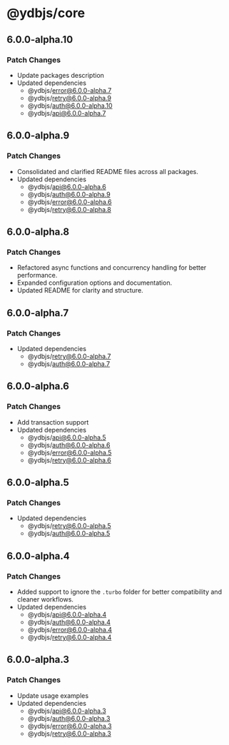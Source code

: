 # @ydbjs/core

## 6.0.0-alpha.10

### Patch Changes

- Update packages description
- Updated dependencies
  - @ydbjs/error@6.0.0-alpha.7
  - @ydbjs/retry@6.0.0-alpha.9
  - @ydbjs/auth@6.0.0-alpha.10
  - @ydbjs/api@6.0.0-alpha.7

## 6.0.0-alpha.9

### Patch Changes

- Consolidated and clarified README files across all packages.
- Updated dependencies
  - @ydbjs/api@6.0.0-alpha.6
  - @ydbjs/auth@6.0.0-alpha.9
  - @ydbjs/error@6.0.0-alpha.6
  - @ydbjs/retry@6.0.0-alpha.8

## 6.0.0-alpha.8

### Patch Changes

- Refactored async functions and concurrency handling for better performance.
- Expanded configuration options and documentation.
- Updated README for clarity and structure.

## 6.0.0-alpha.7

### Patch Changes

- Updated dependencies
  - @ydbjs/retry@6.0.0-alpha.7
  - @ydbjs/auth@6.0.0-alpha.7

## 6.0.0-alpha.6

### Patch Changes

- Add transaction support
- Updated dependencies
  - @ydbjs/api@6.0.0-alpha.5
  - @ydbjs/auth@6.0.0-alpha.6
  - @ydbjs/error@6.0.0-alpha.5
  - @ydbjs/retry@6.0.0-alpha.6

## 6.0.0-alpha.5

### Patch Changes

- Updated dependencies
  - @ydbjs/retry@6.0.0-alpha.5
  - @ydbjs/auth@6.0.0-alpha.5

## 6.0.0-alpha.4

### Patch Changes

- Added support to ignore the `.turbo` folder for better compatibility and cleaner workflows.
- Updated dependencies
  - @ydbjs/api@6.0.0-alpha.4
  - @ydbjs/auth@6.0.0-alpha.4
  - @ydbjs/error@6.0.0-alpha.4
  - @ydbjs/retry@6.0.0-alpha.4

## 6.0.0-alpha.3

### Patch Changes

- Update usage examples
- Updated dependencies
  - @ydbjs/api@6.0.0-alpha.3
  - @ydbjs/auth@6.0.0-alpha.3
  - @ydbjs/error@6.0.0-alpha.3
  - @ydbjs/retry@6.0.0-alpha.3
